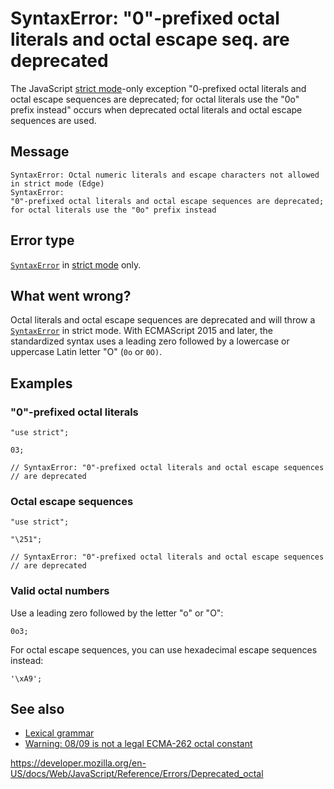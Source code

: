 SyntaxError: "0"-prefixed octal literals and octal escape seq. are deprecated
=============================================================================

The JavaScript [strict mode](../strict_mode)-only exception "0-prefixed octal literals and octal escape sequences are deprecated; for octal literals use the "0o" prefix instead" occurs when deprecated octal literals and octal escape sequences are used.

Message
-------

    SyntaxError: Octal numeric literals and escape characters not allowed in strict mode (Edge)
    SyntaxError:
    "0"-prefixed octal literals and octal escape sequences are deprecated;
    for octal literals use the "0o" prefix instead

Error type
----------

[`SyntaxError`](../global_objects/syntaxerror) in [strict mode](../strict_mode) only.

What went wrong?
----------------

Octal literals and octal escape sequences are deprecated and will throw a [`SyntaxError`](../global_objects/syntaxerror) in strict mode. With ECMAScript 2015 and later, the standardized syntax uses a leading zero followed by a lowercase or uppercase Latin letter "O" (`0o` or `0O)`.

Examples
--------

### "0"-prefixed octal literals

    "use strict";

    03;

    // SyntaxError: "0"-prefixed octal literals and octal escape sequences
    // are deprecated

### Octal escape sequences

    "use strict";

    "\251";

    // SyntaxError: "0"-prefixed octal literals and octal escape sequences
    // are deprecated

### Valid octal numbers

Use a leading zero followed by the letter "o" or "O":

    0o3;

For octal escape sequences, you can use hexadecimal escape sequences instead:

    '\xA9';

See also
--------

-   [Lexical grammar](../lexical_grammar#octal)
-   [Warning: 08/09 is not a legal ECMA-262 octal constant](bad_octal)

<a href="https://developer.mozilla.org/en-US/docs/Web/JavaScript/Reference/Errors/Deprecated_octal" class="_attribution-link">https://developer.mozilla.org/en-US/docs/Web/JavaScript/Reference/Errors/Deprecated_octal</a>
